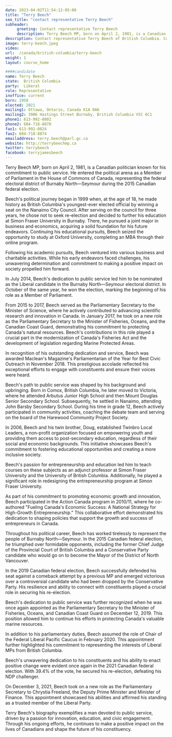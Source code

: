 ```yaml
---
date: 2023-04-02T11:54:12-05:00
title: "Terry Beech"
seo_title: "contact representative Terry Beech"
subheader:
     greeting: Contact representative Terry Beech
     description: Terry Beech MP, born on April 2, 1981, is a Canadian politician known for his commitment to public service. He entered the political arena as a Member of Parliament in the House of Commons of Canada, representing the federal electoral district of Burnaby North—Seymour during the 2015 Canadian federal election.
description: Contact representative Terry Beech of British Columbia. Contact information for Terry Beech includes email address, phone number, and mailing address.
image: terry-beech.jpeg
video:
url:  /canada/british-columbia/terry-beech
weight: 1
layout: course_home

####candidate
name: Terry Beech
state:	British Columbia
party:	Liberal
role: Representative
inoffice: current
born: 1958
elected: 2021
mailing1: Ottawa, Ontario, Canada K1A 0A6
mailing2: 3906 Hastings Street Burnaby, British Columbia V5C 6C1
phone1: 613-992-0802
phone2: 604-718-8870
fax1: 613-992-0824
fax2: 604-718-8874
emailaddress: terry.beech@parl.gc.ca
website: http://terrybeechmp.ca
twitter: terrybeech
facebook: terryjamesbeech
---
```


Terry Beech MP, born on April 2, 1981, is a Canadian politician known for his commitment to public service. He entered the political arena as a Member of Parliament in the House of Commons of Canada, representing the federal electoral district of Burnaby North—Seymour during the 2015 Canadian federal election.

Beech's political journey began in 1999 when, at the age of 18, he made history as British Columbia's youngest-ever elected official by winning a seat on the Nanaimo City Council. After serving on the council for three years, he chose not to seek re-election and decided to further his education at Simon Fraser University in Burnaby. There, he pursued a joint major in business and economics, acquiring a solid foundation for his future endeavors. Continuing his educational pursuits, Beech seized the opportunity to study at Oxford University, completing an MBA through their online program.

Following his academic pursuits, Beech ventured into various business and charitable activities. While his early endeavors faced challenges, his unwavering determination and commitment to making a positive impact on society propelled him forward.

In July 2014, Beech's dedication to public service led him to be nominated as the Liberal candidate in the Burnaby North—Seymour electoral district. In October of the same year, he won the election, marking the beginning of his role as a Member of Parliament.

From 2015 to 2017, Beech served as the Parliamentary Secretary to the Minister of Science, where he actively contributed to advancing scientific research and innovation in Canada. In January 2017, he took on a new role as the Parliamentary Secretary to the Minister of Fisheries, Oceans, and the Canadian Coast Guard, demonstrating his commitment to protecting Canada's natural resources. Beech's contributions in this role played a crucial part in the modernization of Canada's Fisheries Act and the development of legislation regarding Marine Protected Areas.

In recognition of his outstanding dedication and service, Beech was awarded Maclean's Magazine's Parliamentarian of the Year for Best Civic Outreach in November 2018. This prestigious accolade reflected his exceptional efforts to engage with constituents and ensure their voices were heard.

Beech's path to public service was shaped by his background and upbringing. Born in Comox, British Columbia, he later moved to Victoria, where he attended Arbutus Junior High School and then Mount Douglas Senior Secondary School. Subsequently, he settled in Nanaimo, attending John Barsby Secondary School. During his time in grade 12, Beech actively participated in community activities, coaching the debate team and serving on the board of the Harewood Community Project Society.

In 2006, Beech and his twin brother, Doug, established Twinbro Local Leaders, a non-profit organization focused on empowering youth and providing them access to post-secondary education, regardless of their social and economic backgrounds. This initiative showcases Beech's commitment to fostering educational opportunities and creating a more inclusive society.

Beech's passion for entrepreneurship and education led him to teach courses on these subjects as an adjunct professor at Simon Fraser University and the University of British Columbia. Additionally, he played a significant role in redesigning the entrepreneurship program at Simon Fraser University.

As part of his commitment to promoting economic growth and innovation, Beech participated in the Action Canada program in 2010/11, where he co-authored "Fueling Canada's Economic Success: A National Strategy for High-Growth Entrepreneurship." This collaborative effort demonstrated his dedication to shaping policies that support the growth and success of entrepreneurs in Canada.

Throughout his political career, Beech has worked tirelessly to represent the people of Burnaby North—Seymour. In the 2015 Canadian federal election, he triumphed over formidable opponents, including the former Chief Judge of the Provincial Court of British Columbia and a Conservative Party candidate who would go on to become the Mayor of the District of North Vancouver.

In the 2019 Canadian federal election, Beech successfully defended his seat against a comeback attempt by a previous MP and emerged victorious over a controversial candidate who had been dropped by the Conservative Party. His resilience and ability to connect with constituents played a crucial role in securing his re-election.

Beech's dedication to public service was further recognized when he was once again appointed as the Parliamentary Secretary to the Minister of Fisheries, Oceans, and Canadian Coast Guard on December 12, 2019. This position allowed him to continue his efforts in protecting Canada's valuable marine resources.

In addition to his parliamentary duties, Beech assumed the role of Chair of the Federal Liberal Pacific Caucus in February 2020. This appointment further highlighted his commitment to representing the interests of Liberal MPs from British Columbia.

Beech's unwavering dedication to his constituents and his ability to enact positive change were evident once again in the 2021 Canadian federal election. With 39.4% of the vote, he secured his re-election, defeating his NDP challenger.

On December 3, 2021, Beech took on a new role as the Parliamentary Secretary to Chrystia Freeland, the Deputy Prime Minister and Minister of Finance. This appointment showcased his abilities and affirmed his standing as a trusted member of the Liberal Party.

Terry Beech's biography exemplifies a man devoted to public service, driven by a passion for innovation, education, and civic engagement. Through his ongoing efforts, he continues to make a positive impact on the lives of Canadians and shape the future of his constituency.
